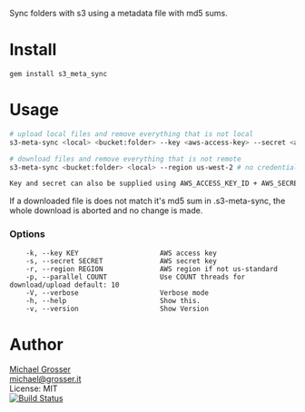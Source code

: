 Sync folders with s3 using a metadata file with md5 sums.

Install
=======

    gem install s3_meta_sync

Usage
=====

```Bash
# upload local files and remove everything that is not local
s3-meta-sync <local> <bucket:folder> --key <aws-access-key> --secret <aws-secret-key>

# download files and remove everything that is not remote
s3-meta-sync <bucket:folder> <local> --region us-west-2 # no credentials required

Key and secret can also be supplied using AWS_ACCESS_KEY_ID + AWS_SECRET_ACCESS_KEY
```

If a downloaded file is does not match it's md5 sum in .s3-meta-sync, the whole download is aborted and no change is made.

### Options

```
    -k, --key KEY                    AWS access key
    -s, --secret SECRET              AWS secret key
    -r, --region REGION              AWS region if not us-standard
    -p, --parallel COUNT             Use COUNT threads for download/upload default: 10
    -V, --verbose                    Verbose mode
    -h, --help                       Show this.
    -v, --version                    Show Version
```

Author
======
[Michael Grosser](http://grosser.it)<br/>
michael@grosser.it<br/>
License: MIT<br/>
[![Build Status](https://travis-ci.org/grosser/s3_meta_sync.png)](https://travis-ci.org/grosser/s3_meta_sync)
